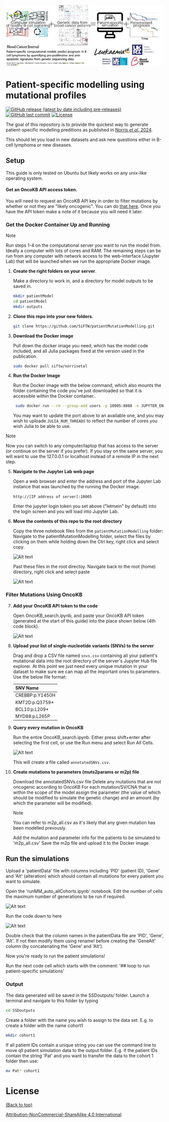 
![From mutations to patients](screenshots/banner.jpg)

# Patient-specific modelling using mutational profiles

[![GitHub release (latest by date including pre-releases)](https://img.shields.io/github/v/release/navendu-pottekkat/awesome-readme?include_prereleases)](https://img.shields.io/github/v/release/navendu-pottekkat/awesome-readme?include_prereleases)
[![GitHub last commit](https://img.shields.io/github/last-commit/navendu-pottekkat/awesome-readme)](https://img.shields.io/github/last-commit/navendu-pottekkat/awesome-readme)
[![License](https://img.shields.io/badge/license-CC_BY_NC_SA-blue?link=https%3A%2F%2Fcreativecommons.org%2Flicenses%2Fby-nc-sa%2F4.0%2F)](https://img.shields.io/badge/license-CC_BY_NC_SA-blue?link=https%3A%2F%2Fcreativecommons.org%2Flicenses%2Fby-nc-sa%2F4.0%2F)

The goal of this repository is to provide the quickest way to generate patient-specific modelling preditions as published in [Norris <i>et al.</i> 2024](https://mitchell.science/publication/patient-specific-computational-models-predict-prognosis-in-b-cell-lymphoma-by-quantifying-pro-proliferative-and-anti-apoptotic-signatures-from-genetic-sequencing-data/).

This should let you load in new datasets and ask new questions either in B-cell lymphoma or new diseases.

## Setup

This guide is only tested on Ubuntu but likely works on any unix-like operating system. 

#### Get an OncoKB API access token. 

You will need to request an OncoKB API key in order to filter mutations by whether or not they are "likely oncogenic". 
You can do [that here](https://www.oncokb.org/api-access). Once you have the API token make a note of it because you will need it later.


<h3> Get the Docker Container Up and Running </h3>

> [!Note] 
> 
> Run steps 1-4 on the computational server you want to run the model from. Ideally a computer with lots of cores and RAM. The remaining steps can be run from any computer with network access to the web-interface (Jupyter Lab) that will be launched when we run the appropriate Docker image. 


1. **Create the right folders on your server**.

    Make a directory to work in, and a directory for model outputs to be saved in.
   ```sh
   mkdir patientModel
   cd patientModel
   mkdir outputs
   ```

2. **Clone this repo into your new folders.**
   ```sh
   git clone https://github.com/SiFTW/patientMutationModelling.git
   ```

3. **Download the Docker image** 

   Pull down the docker image you need, which has the model code included, and all Julia packages fixed at the version used in the publication.
   ```sh
   sudo docker pull siftw/norrisetal
   ```

4. **Run the Docker Image**

   Run the Docker image with the below command, which also mounts the folder containing the code you've just downloaded so that it is accessible within the Docker container..

   ```sh 
    sudo docker run --rm --group-add users -p 10005:8888 -e JUPYTER_ENABLE_LAB=yes -e JULIA_NUM_THREADS=64 -e NB_UID=1000 -e NB_USER=richard -e JUPYTER_TOKEN=letmein -v ~/patientModel/outputs:/multiscaleModel/SSDoutputs -v ~/patientModel/patientMutationModelling:/multiscaleModel/patientMutationModelling -e CHOWN_HOME=yes --user root -w /home/richard -e CHOWN_EXTRA_OPTS='-R' -w /multiscaleModel/ --user root -e CHOWN_EXTRA='/multiscaleModel/*,/multiscaleModel/' siftw/norrisetal:latest
    ```

   You may want to update the port above to an available one, and you may wish to uploade ```JULIA_NUM_THREADS``` to reflect the number of cores you wish Julia to be able to use.


> [!Note] 
> 
> Now you can switch to any computer/laptop that has access to the server (or continue on the server if you prefer). If you stay on the same server, you will want to use the 127.0.0.1 or localhost instead of a remote IP in the next step.

5. **Navigate to the Jupyter Lab web page**

    Open a web browser and enter the address and port of the Jupyter Lab instance that was launched by the running the Docker image.

    ```http://[IP address of server]:10005```

   Enter the jupyter login token you set above ("letmein" by default) into the login screen and you will load into Jupyter Lab.


  
6. **Move the contents of this repo to the root directory**

   Copy the three notebook files from the ```patientMutationModelling``` folder:
   Navigate to the patientMutationModelling folder, select the files by clicking on them while holding down the Ctrl key, right click and select copy.

   ![Alt text](screenshots/screenshot1.png?raw=true "screenshot1")

   Past these files in the root directoy.
   Navigate back to the root (home) directory, right click and select paste


   ![Alt text](screenshots/screenshot2.png?raw=true "screenshot2")

<h3> Filter Mutations Using OncoKB </h3>

7. **Add your OncoKB API token to the code**

    Open OncoKB_search.ipynb, and paste your OncoKB API token (generated at the start of this guide) into the place shown below (4th code block).

   ![Alt text](screenshots/screenshot3.png?raw=true "screenshot3")

8. **Upload your list of single-nucleotide variants (SNVs) to the server**

   Drag and drop a CSV file named ```snvs.csv``` containing all your patient's mutational data into the root directory of the server's Jupyter Hub file explorer. At this point we just need every unique mutation in your dataset to make sure we can map all the important ones to parameters. Use the below file format:

   | SNV Name  | 
   | ------------- |
   | CREBBP:p.Y1450H  | 
   | KMT2D:p.Q3759*  | 
   | BCL10:p.L209*  |
   | MYD88:p.L265P  | 

9. **Query every mutation in OncoKB**

    Run the entire OncoKB_search.ipynb. Either press shift+enter after selecting the first cell, or use the Run menu and select Run All Cells. 

    ![Alt text](screenshots/screenshot4.png?raw=true "screenshot4")

    This will create a file called ```annotatedSNVs.csv```.

10. **Create mutations to parameters (muts2params or m2p) file**

    Download the annotatedSNVs.csv file
    Delete any mutations that are not oncogenic according to OncoKB
    For each mutation/SV/CNA that is within the scope of the model assign the parameter (the value of which should     be modified to simulate the genetic change) and an amount (by which the parameter will be modified).

    > [!Note] 
    > 
    > You can refer to m2p_all.csv as it's likely that any given mutation has been modelled prevously.

    Add the mutation and parameter info for the patients to be simulated to 'm2p_all.csv'
    Save the m2p file and upload it to the Docker image.

## Run the simulations

Upload a 'patientData' file with columns including 'PID' (patient ID), 'Gene' and 'Alt' (alteration) which should contain all mutations for every patient you want to simulate. 

Open the 'runMM_auto_allCohorts.ipynb' notebook.
Edit the number of cells the maximum number of generations to be run if required.

![Alt text](screenshots/screenshot5.png?raw=true "screenshot5")
    
Run the code down to here

![Alt text](screenshots/screenshot6.png?raw=true "screenshot6")

Double check that the column names in the patientData file are 'PID', 'Gene', 'Alt'. If not then modify them using rename! before creating the 'GeneAlt' column (by concatenating the 'Gene' and 'Alt').

Now you're ready to run the patient simulations!

Run the next code cell which starts with the comment: '## loop to run patient-specific simulations'

### Output

The data generated will be saved in the SSDoutputs/ folder. Launch a terminal and navigate to this folder by typing 

```sh
cd SSDoutputs 
```

Create a folder with the name you wish to assign to the data set. E.g. to create a folder with the name cohort1  

```sh
mkdir cohort1 
```

If all patient IDs contain a unique string you can use the command line to move qll patient simulation data to the output folder. E.g. if the patient IDs contain the string 'Pat' and you want to transfer the data to the cohort 1 folder then use:

```sh
mv Pat* cohort1 
```


# License
[(Back to top)](#table-of-contents)

[Attribution-NonCommercial-ShareAlike 4.0 International](./LICENSE.txt)


